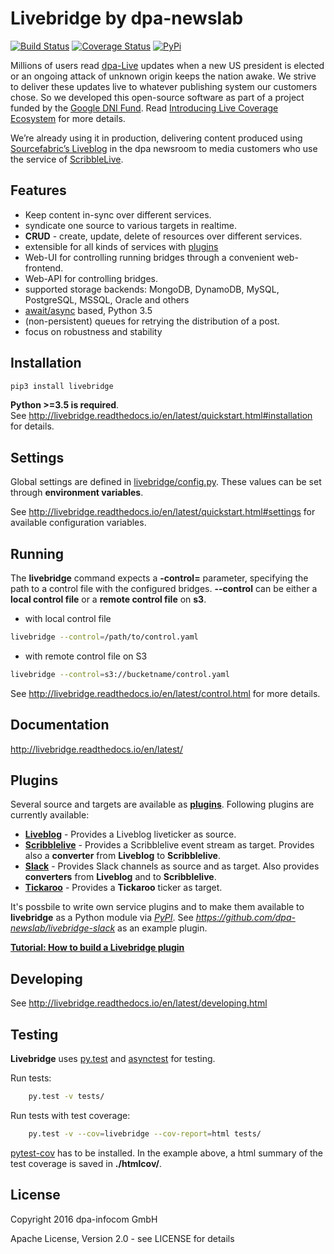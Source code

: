 # Livebridge by dpa-newslab

[![Build Status](https://travis-ci.org/dpa-newslab/livebridge.svg?branch=master)](https://travis-ci.org/dpa-newslab/livebridge)
[![Coverage Status](https://coveralls.io/repos/github/dpa-newslab/livebridge/badge.svg?branch=master)](https://coveralls.io/github/dpa-newslab/livebridge?branch=master)
[![PyPi](https://badge.fury.io/py/livebridge.svg)](https://pypi.python.org/pypi/livebridge)

Millions of users read [dpa-Live](https://www.dpa.com/de/produkte-services/liveticker-newsblogs/#liveticker) updates when a new US president is elected or an ongoing attack of unknown origin keeps the nation awake.  We strive to deliver these updates live to whatever publishing system our customers chose. So we developed this open-source software as part of a project funded by the [Google DNI Fund](https://www.digitalnewsinitiative.com/). Read [Introducing Live Coverage Ecosystem](https://blog.sourcefabric.org/en/news/blog/3434/Introducing-Live-Coverage-Ecosystem-funded-by-Google.htm) for more details.

We’re already using it in production, delivering content produced using [Sourcefabric’s Liveblog](https://github.com/liveblog/liveblog)  in the dpa newsroom to media customers who use the service of [ScribbleLive](http://scribblelive.com).

## Features

- Keep content in-sync over different services.
- syndicate one source to various targets in realtime.
- **CRUD** - create, update, delete of resources over different services.
- extensible for all kinds of services with [plugins](http://livebridge.readthedocs.io/en/latest/ownplugins.html)
- Web-UI for controlling running bridges through a convenient web-frontend.
- Web-API for controlling bridges.
- supported storage backends: MongoDB, DynamoDB, MySQL, PostgreSQL, MSSQL, Oracle and others
- [await/async](https://docs.python.org/3/library/asyncio.html) based, Python 3.5
- (non-persistent) queues for retrying the distribution of a post.
- focus on robustness and stability


## Installation 

```sh
pip3 install livebridge
```
**Python >=3.5 is required**. <br>
See http://livebridge.readthedocs.io/en/latest/quickstart.html#installation for details.

## Settings
Global settings are defined in [livebridge/config.py](livebridge/config.py). These values can be set through **environment variables**.  

See http://livebridge.readthedocs.io/en/latest/quickstart.html#settings for available configuration variables.

## Running
The **livebridge** command expects a **-control=** parameter, specifying the path to a control file with the configured bridges.  **--control** can be either a **local control file** or a **remote control file** on **s3**.

* with local control file
```sh
livebridge --control=/path/to/control.yaml
```
* with remote control file on S3
```sh
livebridge --control=s3://bucketname/control.yaml
```

See http://livebridge.readthedocs.io/en/latest/control.html for more details.

## Documentation

http://livebridge.readthedocs.io/en/latest/

## Plugins
Several source and targets are available as **[plugins]( http://livebridge.readthedocs.io/en/latest/plugins.html)**. Following plugins are currently available:

* **[Liveblog](https://github.com/dpa-newslab/livebridge-liveblog)**  - Provides a Liveblog liveticker as source.
* **[Scribblelive](https://github.com/dpa-newslab/livebridge-scribblelive)**  - Provides a Scribblelive event stream as target.   Provides also a **converter** from **Liveblog** to **Scribblelive**.
* **[Slack](https://github.com/dpa-newslab/livebridge-slack)** - Provides Slack channels as source and as target. Also provides **converters** from **Liveblog** and to **Scribblelive**.
* **[Tickaroo](https://github.com/Tickaroo/livebridge-tickaroo)** - Provides a **Tickaroo** ticker as target.


It's possbile to write own service plugins and to make them available to **livebridge** as a Python module via *[PyPI](https://pypi.python.org/pypi)*.
See *https://github.com/dpa-newslab/livebridge-slack* as an example plugin.

**[Tutorial: How to build a Livebridge plugin](http://livebridge.readthedocs.io/en/latest/tutorial.html)**

## Developing

See http://livebridge.readthedocs.io/en/latest/developing.html


## Testing
**Livebridge** uses [py.test](http://pytest.org/) and [asynctest](http://asynctest.readthedocs.io/) for testing.

Run tests:

```sh
    py.test -v tests/
```

Run tests with test coverage:

```sh
    py.test -v --cov=livebridge --cov-report=html tests/
```

[pytest-cov](https://pypi.python.org/pypi/pytest-cov) has to be installed. In the example above, a html summary of the test coverage is saved in **./htmlcov/**.


## License
Copyright 2016 dpa-infocom GmbH

Apache License, Version 2.0 - see LICENSE for details

